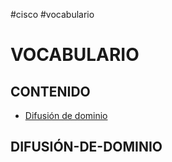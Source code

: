 #cisco #vocabulario

# VOCABULARIO

## CONTENIDO

- [Difusión de dominio](###DIFUSIÓN-DE-DOMINIO)







































































## DIFUSIÓN-DE-DOMINIO
